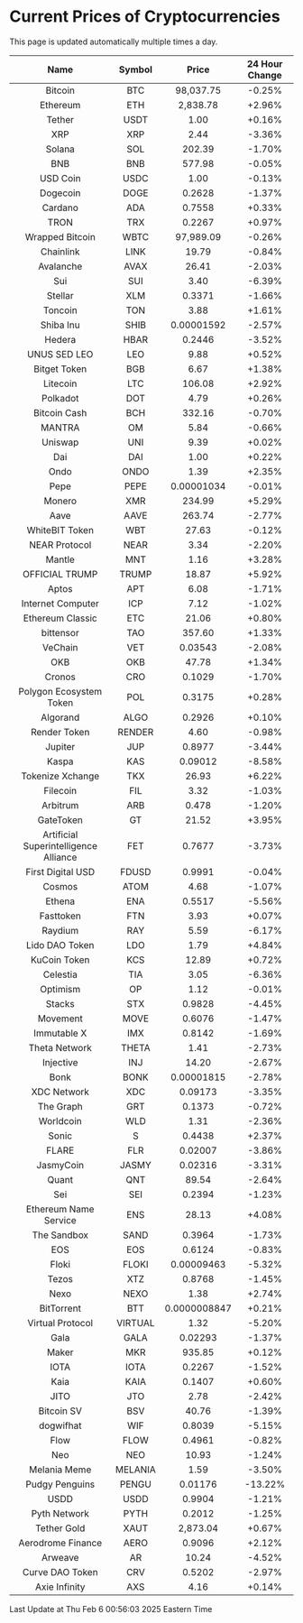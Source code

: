 # Current Prices of Cryptocurrencies
This page is updated automatically multiple times a day.

| Name | Symbol | Price | 24 Hour Change |
| :---: |:---:| :---: | :---: |
| Bitcoin | BTC | 98,037.75 | -0.25% |
| Ethereum | ETH | 2,838.78 | +2.96% |
| Tether | USDT | 1.00 | +0.16% |
| XRP | XRP | 2.44 | -3.36% |
| Solana | SOL | 202.39 | -1.70% |
| BNB | BNB | 577.98 | -0.05% |
| USD Coin | USDC | 1.00 | -0.13% |
| Dogecoin | DOGE | 0.2628 | -1.37% |
| Cardano | ADA | 0.7558 | +0.33% |
| TRON | TRX | 0.2267 | +0.97% |
| Wrapped Bitcoin | WBTC | 97,989.09 | -0.26% |
| Chainlink | LINK | 19.79 | -0.84% |
| Avalanche | AVAX | 26.41 | -2.03% |
| Sui | SUI | 3.40 | -6.39% |
| Stellar | XLM | 0.3371 | -1.66% |
| Toncoin | TON | 3.88 | +1.61% |
| Shiba Inu | SHIB | 0.00001592 | -2.57% |
| Hedera | HBAR | 0.2446 | -3.52% |
| UNUS SED LEO | LEO | 9.88 | +0.52% |
| Bitget Token | BGB | 6.67 | +1.38% |
| Litecoin | LTC | 106.08 | +2.92% |
| Polkadot | DOT | 4.79 | +0.26% |
| Bitcoin Cash | BCH | 332.16 | -0.70% |
| MANTRA | OM | 5.84 | -0.66% |
| Uniswap | UNI | 9.39 | +0.02% |
| Dai | DAI | 1.00 | +0.22% |
| Ondo | ONDO | 1.39 | +2.35% |
| Pepe | PEPE | 0.00001034 | -0.01% |
| Monero | XMR | 234.99 | +5.29% |
| Aave | AAVE | 263.74 | -2.77% |
| WhiteBIT Token | WBT | 27.63 | -0.12% |
| NEAR Protocol | NEAR | 3.34 | -2.20% |
| Mantle | MNT | 1.16 | +3.28% |
| OFFICIAL TRUMP | TRUMP | 18.87 | +5.92% |
| Aptos | APT | 6.08 | -1.71% |
| Internet Computer | ICP | 7.12 | -1.02% |
| Ethereum Classic | ETC | 21.06 | +0.80% |
| bittensor | TAO | 357.60 | +1.33% |
| VeChain | VET | 0.03543 | -2.08% |
| OKB | OKB | 47.78 | +1.34% |
| Cronos | CRO | 0.1029 | -1.70% |
| Polygon Ecosystem Token | POL | 0.3175 | +0.28% |
| Algorand | ALGO | 0.2926 | +0.10% |
| Render Token | RENDER | 4.60 | -0.98% |
| Jupiter | JUP | 0.8977 | -3.44% |
| Kaspa | KAS | 0.09012 | -8.58% |
| Tokenize Xchange | TKX | 26.93 | +6.22% |
| Filecoin | FIL | 3.32 | -1.03% |
| Arbitrum | ARB | 0.478 | -1.20% |
| GateToken | GT | 21.52 | +3.95% |
| Artificial Superintelligence Alliance | FET | 0.7677 | -3.73% |
| First Digital USD | FDUSD | 0.9991 | -0.04% |
| Cosmos | ATOM | 4.68 | -1.07% |
| Ethena | ENA | 0.5517 | -5.56% |
| Fasttoken | FTN | 3.93 | +0.07% |
| Raydium | RAY | 5.59 | -6.17% |
| Lido DAO Token | LDO | 1.79 | +4.84% |
| KuCoin Token | KCS | 12.89 | +0.72% |
| Celestia | TIA | 3.05 | -6.36% |
| Optimism | OP | 1.12 | -0.01% |
| Stacks | STX | 0.9828 | -4.45% |
| Movement | MOVE | 0.6076 | -1.47% |
| Immutable X | IMX | 0.8142 | -1.69% |
| Theta Network | THETA | 1.41 | -2.73% |
| Injective | INJ | 14.20 | -2.67% |
| Bonk | BONK | 0.00001815 | -2.78% |
| XDC Network | XDC | 0.09173 | -3.35% |
| The Graph | GRT | 0.1373 | -0.72% |
| Worldcoin | WLD | 1.31 | -2.36% |
| Sonic | S | 0.4438 | +2.37% |
| FLARE | FLR | 0.02007 | -3.86% |
| JasmyCoin | JASMY | 0.02316 | -3.31% |
| Quant | QNT | 89.54 | -2.64% |
| Sei | SEI | 0.2394 | -1.23% |
| Ethereum Name Service | ENS | 28.13 | +4.08% |
| The Sandbox | SAND | 0.3964 | -1.73% |
| EOS | EOS | 0.6124 | -0.83% |
| Floki | FLOKI | 0.00009463 | -5.32% |
| Tezos | XTZ | 0.8768 | -1.45% |
| Nexo | NEXO | 1.38 | +2.74% |
| BitTorrent | BTT | 0.0000008847 | +0.21% |
| Virtual Protocol | VIRTUAL | 1.32 | -5.20% |
| Gala | GALA | 0.02293 | -1.37% |
| Maker | MKR | 935.85 | +0.12% |
| IOTA | IOTA | 0.2267 | -1.52% |
| Kaia | KAIA | 0.1407 | +0.60% |
| JITO | JTO | 2.78 | -2.42% |
| Bitcoin SV | BSV | 40.76 | -1.39% |
| dogwifhat | WIF | 0.8039 | -5.15% |
| Flow | FLOW | 0.4961 | -0.82% |
| Neo | NEO | 10.93 | -1.24% |
| Melania Meme | MELANIA | 1.59 | -3.50% |
| Pudgy Penguins | PENGU | 0.01176 | -13.22% |
| USDD | USDD | 0.9904 | -1.21% |
| Pyth Network | PYTH | 0.2012 | -1.25% |
| Tether Gold | XAUT | 2,873.04 | +0.67% |
| Aerodrome Finance | AERO | 0.9096 | +2.12% |
| Arweave | AR | 10.24 | -4.52% |
| Curve DAO Token | CRV | 0.5202 | -2.97% |
| Axie Infinity | AXS | 4.16 | +0.14% |

Last Update at Thu Feb  6 00:56:03 2025 Eastern Time